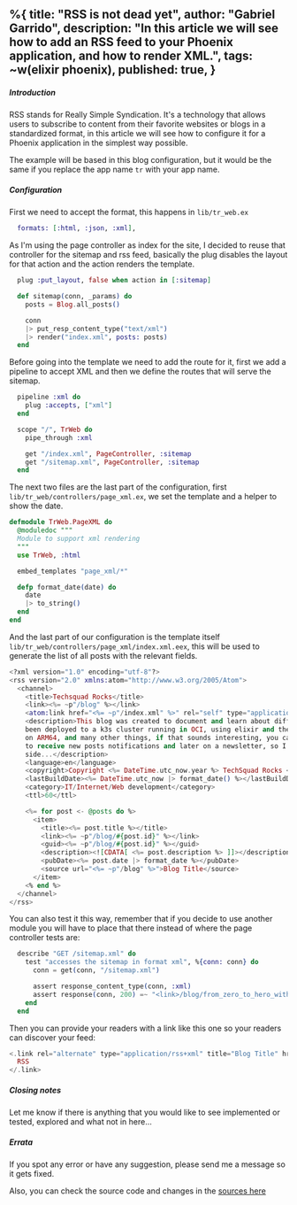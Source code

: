 %{
  title: "RSS is not dead yet",
  author: "Gabriel Garrido",
  description: "In this article we will see how to add an RSS feed to your Phoenix application, and how to render XML.",
  tags: ~w(elixir phoenix),
  published: true,
}
---

##### **Introduction**

RSS stands for Really Simple Syndication. It's a technology that allows users to subscribe to content from their
favorite websites or blogs in a standardized format, in this article we will see how to configure it for a Phoenix
application in the simplest way possible.

The example will be based in this blog configuration, but it would be the same if you replace the app name `tr` with
your app name.

##### **Configuration**
First we need to accept the format, this happens in `lib/tr_web.ex`

```elixir
  formats: [:html, :json, :xml],
```

As I'm using the page controller as index for the site, I decided to reuse that controller for the sitemap and rss feed,
basically the plug disables the layout for that action and the action renders the template.
```elixir
  plug :put_layout, false when action in [:sitemap]

  def sitemap(conn, _params) do
    posts = Blog.all_posts()

    conn
    |> put_resp_content_type("text/xml")
    |> render("index.xml", posts: posts)
  end

```

Before going into the template we need to add the route for it, first we add a pipeline to accept XML and then we define
the routes that will serve the sitemap.
```elixir
  pipeline :xml do
    plug :accepts, ["xml"]
  end

  scope "/", TrWeb do
    pipe_through :xml

    get "/index.xml", PageController, :sitemap
    get "/sitemap.xml", PageController, :sitemap
  end
```

The next two files are the last part of the configuration, first `lib/tr_web/controllers/page_xml.ex`, we set the
template and a helper to show the date. 
```elixir
defmodule TrWeb.PageXML do
  @moduledoc """
  Module to support xml rendering
  """
  use TrWeb, :html

  embed_templates "page_xml/*"

  defp format_date(date) do
    date
    |> to_string()
  end
end
```

And the last part of our configuration is the template itself `lib/tr_web/controllers/page_xml/index.xml.eex`, this will
be used to generate the list of all posts with the relevant fields.
```elixir
<?xml version="1.0" encoding="utf-8"?>
<rss version="2.0" xmlns:atom="http://www.w3.org/2005/Atom">
  <channel>
    <title>Techsquad Rocks</title>
    <link><%= ~p"/blog" %></link>
    <atom:link href="<%= ~p"/index.xml" %>" rel="self" type="application/rss+xml" />
    <description>This blog was created to document and learn about different technologies, among other things it has
    been deployed to a k3s cluster running in OCI, using elixir and the phoenix framework, postgres, docker, kubernetes
    on ARM64, and many other things, if that sounds interesting, you can follow me on twitter or create an account here
    to receive new posts notifications and later on a newsletter, so I hope you enjoy your stay and see you on the other
    side...</description>
    <language>en</language>
    <copyright>Copyright <%= DateTime.utc_now.year %> TechSquad Rocks </copyright>
    <lastBuildDate><%= DateTime.utc_now |> format_date() %></lastBuildDate>
    <category>IT/Internet/Web development</category>
    <ttl>60</ttl>

    <%= for post <- @posts do %>
      <item>
        <title><%= post.title %></title>
        <link><%= ~p"/blog/#{post.id}" %></link>
        <guid><%= ~p"/blog/#{post.id}" %></guid>
        <description><![CDATA[ <%= post.description %> ]]></description>
        <pubDate><%= post.date |> format_date %></pubDate>
        <source url="<%= ~p"/blog" %>">Blog Title</source>
      </item>
    <% end %>
  </channel>
</rss>
```

You can also test it this way, remember that if you decide to use another module you will have to place that there
instead of where the page controller tests are:
```elixir
  describe "GET /sitemap.xml" do
    test "accesses the sitemap in format xml", %{conn: conn} do
      conn = get(conn, "/sitemap.xml")

      assert response_content_type(conn, :xml)
      assert response(conn, 200) =~ "<link>/blog/from_zero_to_hero_with_kops_and_aws</link>"
    end
  end
```

Then you can provide your readers with a link like this one so your readers can discover your feed:
```elixir
<.link rel="alternate" type="application/rss+xml" title="Blog Title" href={~p"/index.xml"}>
  RSS
</.link>
```

##### **Closing notes**
Let me know if there is anything that you would like to see implemented or tested, explored and what not in here...

##### **Errata**
If you spot any error or have any suggestion, please send me a message so it gets fixed.

Also, you can check the source code and changes in the [sources here](https://github.com/kainlite/tr)
